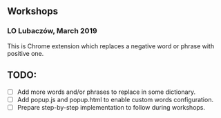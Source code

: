 ## Workshops 
### LO Lubaczów, March 2019 

This is Chrome extension which replaces a negative word or phrase with positive one.



## TODO:
- [ ] Add more words and/or phrases to replace in some dictionary.
- [ ] Add popup.js and popup.html to enable custom words configuration.
- [ ] Prepare step-by-step implementation to follow during workshops.